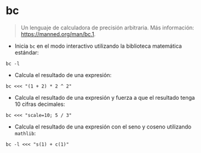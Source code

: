 # bc

> Un lenguaje de calculadora de precisión arbitraria.
> Más información: <https://manned.org/man/bc.1>.

- Inicia `bc` en el modo interactivo utilizando la biblioteca matemática estándar:

`bc -l`

- Calcula el resultado de una expresión:

`bc <<< "(1 + 2) * 2 ^ 2"`

- Calcula el resultado de una expresión y fuerza a que el resultado tenga 10 cifras decimales:

`bc <<< "scale=10; 5 / 3"`

- Calcula el resultado de una expresión con el seno y coseno utilizando `mathlib`:

`bc -l <<< "s(1) + c(1)"`
